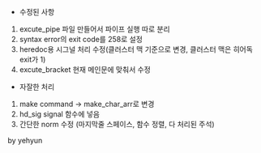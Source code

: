 - 수정된 사항
1. excute_pipe 파일 만들어서 파이프 실행 따로 분리
2. syntax error의 exit code를 258로 설정
3. heredoc용 시그널 처리 수정(클러스터 맥 기준으로 변경, 클러스터 맥은 히어독 exit가 1)
4. excute_bracket 현재 메인문에 맞춰서 수정

- 자잘한 처리
1. make command -> make_char_arr로 변경
2. hd_sig signal 함수에 넣음
3. 간단한 norm 수정 (마지막줄 스페이스, 함수 정렬, 다 처리된 주석)

by yehyun
